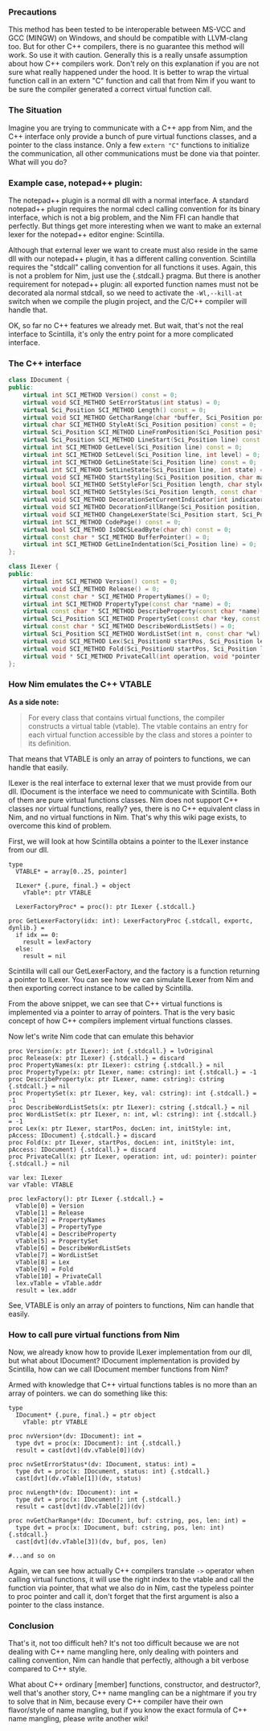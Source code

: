 ### Precautions
This method has been tested to be interoperable between MS-VCC and GCC (MINGW) on Windows, and should be compatible with LLVM-clang too. But for other C++ compilers, there is no guarantee this method will work. So use it with caution. Generally this is a really unsafe assumption about how C++ compilers work. Don't rely on this explanation if you are not sure what really happened under the hood. It is better to wrap the virtual function call in an extern "C" function and call that from Nim if you want to be sure the compiler generated a correct virtual function call.

### The Situation
Imagine you are trying to communicate with a C++ app from Nim, and the C++ interface only provide a bunch of pure virtual functions classes, and a pointer to the class instance. Only a few `extern "C"` functions to initialize the communication, all other communications must be done via that pointer. What will you do?

### Example case, notepad++ plugin:
The notepad++ plugin is a normal dll with a normal interface. A standard notepad++ plugin requires the normal cdecl calling convention for its binary interface, which is not a big problem, and the Nim FFI can handle that perfectly. But things get more interesting when we want to make an external lexer for the notepad++ editor engine: Scintilla.

Although that external lexer we want to create must also reside in the same dll with our notepad++ plugin, it has a different calling convention. Scintilla requires the "stdcall" calling convention for all functions it uses. Again, this is not a problem for Nim, just use the {.stdcall.} pragma. But there is another requirement for notepad++ plugin: all exported function names must not be decorated ala normal stdcall, so we need to activate the `-Wl,--kill-at` switch when we compile the plugin project, and the C/C++ compiler will handle that.

OK, so far no C++ features we already met. But wait, that's not the real interface to Scintilla, it's only the entry point for a more complicated interface.

### The C++ interface
```C++
class IDocument {
public:
	virtual int SCI_METHOD Version() const = 0;
	virtual void SCI_METHOD SetErrorStatus(int status) = 0;
	virtual Sci_Position SCI_METHOD Length() const = 0;
	virtual void SCI_METHOD GetCharRange(char *buffer, Sci_Position position, Sci_Position lengthRetrieve) const = 0;
	virtual char SCI_METHOD StyleAt(Sci_Position position) const = 0;
	virtual Sci_Position SCI_METHOD LineFromPosition(Sci_Position position) const = 0;
	virtual Sci_Position SCI_METHOD LineStart(Sci_Position line) const = 0;
	virtual int SCI_METHOD GetLevel(Sci_Position line) const = 0;
	virtual int SCI_METHOD SetLevel(Sci_Position line, int level) = 0;
	virtual int SCI_METHOD GetLineState(Sci_Position line) const = 0;
	virtual int SCI_METHOD SetLineState(Sci_Position line, int state) = 0;
	virtual void SCI_METHOD StartStyling(Sci_Position position, char mask) = 0;
	virtual bool SCI_METHOD SetStyleFor(Sci_Position length, char style) = 0;
	virtual bool SCI_METHOD SetStyles(Sci_Position length, const char *styles) = 0;
	virtual void SCI_METHOD DecorationSetCurrentIndicator(int indicator) = 0;
	virtual void SCI_METHOD DecorationFillRange(Sci_Position position, int value, Sci_Position fillLength) = 0;
	virtual void SCI_METHOD ChangeLexerState(Sci_Position start, Sci_Position end) = 0;
	virtual int SCI_METHOD CodePage() const = 0;
	virtual bool SCI_METHOD IsDBCSLeadByte(char ch) const = 0;
	virtual const char * SCI_METHOD BufferPointer() = 0;
	virtual int SCI_METHOD GetLineIndentation(Sci_Position line) = 0;
};

class ILexer {
public:
	virtual int SCI_METHOD Version() const = 0;
	virtual void SCI_METHOD Release() = 0;
	virtual const char * SCI_METHOD PropertyNames() = 0;
	virtual int SCI_METHOD PropertyType(const char *name) = 0;
	virtual const char * SCI_METHOD DescribeProperty(const char *name) = 0;
	virtual Sci_Position SCI_METHOD PropertySet(const char *key, const char *val) = 0;
	virtual const char * SCI_METHOD DescribeWordListSets() = 0;
	virtual Sci_Position SCI_METHOD WordListSet(int n, const char *wl) = 0;
	virtual void SCI_METHOD Lex(Sci_PositionU startPos, Sci_Position lengthDoc, int initStyle, IDocument *pAccess) = 0;
	virtual void SCI_METHOD Fold(Sci_PositionU startPos, Sci_Position lengthDoc, int initStyle, IDocument *pAccess) = 0;
	virtual void * SCI_METHOD PrivateCall(int operation, void *pointer) = 0;
};
```

### How Nim emulates the C++ VTABLE

**As a side note:**

> For every class that contains virtual functions, the compiler constructs a virtual table (vtable). The vtable contains an entry for each virtual function accessible by the class and stores a pointer to its definition.

That means that VTABLE is only an array of pointers to functions, we can handle that easily.


ILexer is the real interface to external lexer that we must provide from our dll. IDocument is the interface we need to communicate with Scintilla. Both of them are pure virtual functions classes. Nim does not support C++ classes nor virtual functions, really? yes, there is no C++ equivalent class in Nim, and no virtual functions in Nim. That's why this wiki page exists, to overcome this kind of problem.

First, we will look at how Scintilla obtains a pointer to the ILexer instance from our dll.

```nimrod
type
  VTABLE* = array[0..25, pointer]

  ILexer* {.pure, final.} = object
    vTable*: ptr VTABLE

  LexerFactoryProc* = proc(): ptr ILexer {.stdcall.}

proc GetLexerFactory(idx: int): LexerFactoryProc {.stdcall, exportc, dynlib.} =
  if idx == 0: 
    result = lexFactory
  else:
    result = nil
```

Scintilla will call our GetLexerFactory, and the factory is a function returning a pointer to ILexer. You can see how we can simulate ILexer from Nim and then exporting correct instance to be called by Scintilla.

From the above snippet, we can see that C++ virtual functions is implemented via a pointer to array of pointers. That is the very basic concept of how C++ compilers implement virtual functions classes.

Now let's write Nim code that can emulate this behavior

```nimrod
proc Version(x: ptr ILexer): int {.stdcall.} = lvOriginal
proc Release(x: ptr ILexer) {.stdcall.} = discard
proc PropertyNames(x: ptr ILexer): cstring {.stdcall.} = nil
proc PropertyType(x: ptr ILexer, name: cstring): int {.stdcall.} = -1
proc DescribeProperty(x: ptr ILexer, name: cstring): cstring {.stdcall.} = nil
proc PropertySet(x: ptr ILexer, key, val: cstring): int {.stdcall.} = -1
proc DescribeWordListSets(x: ptr ILexer): cstring {.stdcall.} = nil
proc WordListSet(x: ptr ILexer, n: int, wl: cstring): int {.stdcall.} = -1
proc Lex(x: ptr ILexer, startPos, docLen: int, initStyle: int, pAccess: IDocument) {.stdcall.} = discard
proc Fold(x: ptr ILexer, startPos, docLen: int, initStyle: int, pAccess: IDocument) {.stdcall.} = discard
proc PrivateCall(x: ptr ILexer, operation: int, ud: pointer): pointer {.stdcall.} = nil

var lex: ILexer
var vTable: VTABLE

proc lexFactory(): ptr ILexer {.stdcall.} =
  vTable[0] = Version
  vTable[1] = Release
  vTable[2] = PropertyNames
  vTable[3] = PropertyType
  vTable[4] = DescribeProperty
  vTable[5] = PropertySet
  vTable[6] = DescribeWordListSets
  vTable[7] = WordListSet
  vTable[8] = Lex
  vTable[9] = Fold
  vTable[10] = PrivateCall
  lex.vTable = vTable.addr
  result = lex.addr
```

See, VTABLE is only an array of pointers to functions, Nim can handle that easily.

### How to call pure virtual functions from Nim

Now, we already know how to provide ILexer implementation from our dll, but what about IDocument? IDocument implementation is provided by Scintilla, how can we call IDocument member functions from Nim?

Armed with knowledge that C++ virtual functions tables is no more than an array of pointers. we can do something like this:

```nimrod
type
  IDocument* {.pure, final.} = ptr object
    vTable: ptr VTABLE

proc nvVersion*(dv: IDocument): int =
  type dvt = proc(x: IDocument): int {.stdcall.}
  result = cast[dvt](dv.vTable[0])(dv)

proc nvSetErrorStatus*(dv: IDocument, status: int) =
  type dvt = proc(x: IDocument, status: int) {.stdcall.}
  cast[dvt](dv.vTable[1])(dv, status)
  
proc nvLength*(dv: IDocument): int =
  type dvt = proc(x: IDocument): int {.stdcall.}
  result = cast[dvt](dv.vTable[2])(dv)

proc nvGetCharRange*(dv: IDocument, buf: cstring, pos, len: int) =
  type dvt = proc(x: IDocument, buf: cstring, pos, len: int) {.stdcall.}
  cast[dvt](dv.vTable[3])(dv, buf, pos, len)

#...and so on
```

Again, we can see how actually C++ compilers translate `->` operator when calling virtual functions, it will use the right index to the vtable and call the function via pointer, that what we also do in Nim, cast the typeless pointer to proc pointer and call it, don't forget that the first argument is also a pointer to the class instance.

### Conclusion
That's it, not too difficult heh? It's not too difficult because we are not dealing with C++ name mangling here, only dealing with pointers and calling convention, Nim can handle that perfectly, although a bit verbose compared to C++ style.

What about C++ ordinary [member] functions, constructor, and destructor?, well that's another story, C++ name mangling can be a nightmare if you try to solve that in Nim, because every C++ compiler have their own flavor/style of name mangling, but if you know the exact formula of C++ name mangling, please write another wiki!